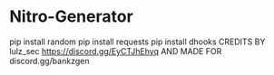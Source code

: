 # Nitro-Generator
pip install random
pip install requests
pip install dhooks
CREDITS BY lulz_sec https://discord.gg/EyCTJhEhyq AND MADE FOR discord.gg/bankzgen
